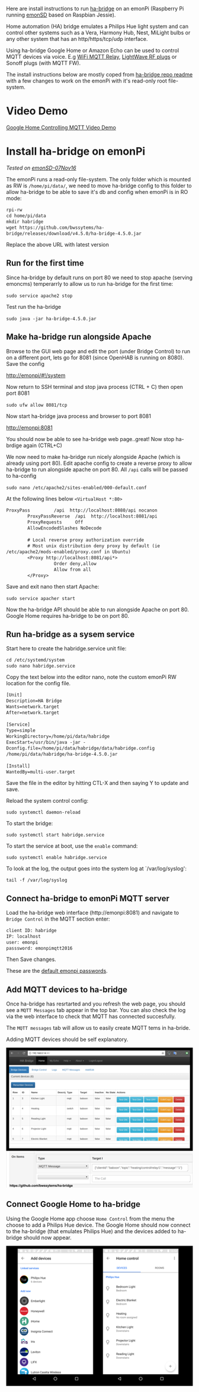Here are install instructions to run [ha-bridge](https://github.com/bwssytems/ha-bridge) on an emonPi (Raspberry Pi running [emonSD](https://github.com/openenergymonitor/emonpi/wiki/emonSD-pre-built-SD-card-Download-&-Change-Log) based on Raspbian Jessie).

Home automation (HA) bridge emulates a Philips Hue light system and can control other systems such as a Vera, Harmony Hub, Nest, MiLight bulbs or any other system that has an http/https/tcp/udp interface.

Using ha-bridge Google Home or Amazon Echo can be used to control MQTT devices via voice. E.g [WiFi MQTT Relay](https://guide.openenergymonitor.org/integrations/mqtt-relay/), [LightWave RF plugs](https://guide.openenergymonitor.org/integrations/lightwaverf) or Sonoff plugs (with MQTT FW).

The install instructions below are mostly coped from [ha-bridge repo readme](https://github.com/bwssytems/ha-bridge) with a few changes to work on the emonPi with it's read-only root file-system.

# Video Demo

[Google Home Controlling MQTT Video Demo](https://www.youtube.com/watch?v=r_v4GXVp0OI)

# Install ha-bridge on emonPi

*Tested on [emonSD-07Nov16](https://github.com/openenergymonitor/emonpi/wiki/emonSD-pre-built-SD-card-Download-&-Change-Log#emonsd-07nov16)*

The emonPi runs a read-only file-system. The only folder which is mounted as RW is `/home/pi/data/`, we need to move ha-bridge config to this folder to allow ha-bridge to be able to save it's db and config when emonPi is in RO mode:

```
rpi-rw
cd home/pi/data
mkdir habridge
wget https://github.com/bwssytems/ha-bridge/releases/download/v4.5.0/ha-bridge-4.5.0.jar
```

Replace the above URL with latest version

## Run for the first time

Since ha-bridge by default runs on port 80 we need to stop apache (serving emoncms) temperarrly to allow us to run ha-bridge for the first time:

`sudo service apache2 stop`

Test run the ha-bridge

`sudo java -jar ha-bridge-4.5.0.jar`

## Make ha-bridge run alongside Apache

Browse to the GUI web page and edit the port (under Bridge Control) to run on a different port, lets go for 8081 (since OpenHAB is running on 8080). Save the config

[http://emonpi/#!/system](http://emonpi/#!/system)

Now return to SSH terminal and stop java process (CTRL + C) then open port 8081

`sudo ufw allow 8081/tcp`

Now start ha-bridge java process and browser to port 8081

[http://emonpi:8081](http://emonpiL8081)

You should now be able to see ha-bridge web page..great! Now stop ha-brdige again (CTRL+C)

We now need to make ha-bridge run nicely alongside Apache (which is already using port 80). Edit apache config to create a reverse proxy to allow ha-bridge to run alongside apache on port 80. All `/api` calls will be passed to ha-config

`sudo nano /etc/apache2/sites-enabled/000-default.conf`

At the following lines below `<VirtualHost *:80>`

```
ProxyPass         /api  http://localhost:8080/api nocanon
        ProxyPassReverse  /api  http://localhost:8081/api
        ProxyRequests     Off
        AllowEncodedSlashes NoDecode

        # Local reverse proxy authorization override
        # Most unix distribution deny proxy by default (ie /etc/apache2/mods-enabled/proxy.conf in Ubuntu)
        <Proxy http://localhost:8081/api*>
                  Order deny,allow
                  Allow from all
        </Proxy>
```

Save and exit nano then start Apache:

`sudo service apacher start`

Now the ha-bridge API should be able to run alongside Apache on port 80. Google Home requires ha-bridge to be on port 80.


## Run ha-bridge as a sysem service

Start here to create the habridge.service unit file:
```
cd /etc/systemd/system
sudo nano habridge.service
```
Copy the text below into the editor nano, note the custom emonPi RW location for the config file.

```
[Unit]
Description=HA Bridge
Wants=network.target
After=network.target

[Service]
Type=simple
WorkingDirectory=/home/pi/data/habridge
ExecStart=/usr/bin/java -jar -Dconfig.file=/home/pi/data/habridge/data/habridge.config /home/pi/data/habridge/ha-bridge-4.5.0.jar

[Install]
WantedBy=multi-user.target
```
Save the file in the editor by hitting CTL-X and then saying Y to update and save.

Reload the system control config:
```
sudo systemctl daemon-reload
```
To start the bridge:
```
sudo systemctl start habridge.service
```
To start the service at boot, use the `enable` command:
```
sudo systemctl enable habridge.service
```
To look at the log, the output goes into the system log at `/var/log/syslog':
```
tail -f /var/log/syslog
```

## Connect ha-bridge to emonPi MQTT server

Load the ha-bridge web interface (http://emonpi:8081) and navigate to `Bridge Control` in the MQTT section enter:

```
client ID: habridge
IP: localhost
user: emonpi
passsword: emonpimqtt2016
```

Then Save changes.

These are the [default emonpi passwords](https://guide.openenergymonitor.org/technical/credentials/).


## Add MQTT devices to ha-bridge

Once ha-bridge has resrtarted and you refresh the web page, you should see a `MQTT Messages` tab appear in the top bar. You can also check the log via the web interface to check that MQTT has connected succesfully.

The `MQTT messages` tab will allow us to easily create MQTT tems in ha-bride.

Adding MQTT devices should be self explanatory.

![ha-bridge-device-config.png](ha-bridge-device-config.png)

## Connect Google Home to ha-bridge

Using the Google Home app choose `Home Control` from the menu the choose to add a Philips Hue device. The Google Home should now connect to the ha-bridge (that emulates Philips Hue) and the devices added to ha-bridge should now appear.

![google-home-app.png](google-home-app.png)









